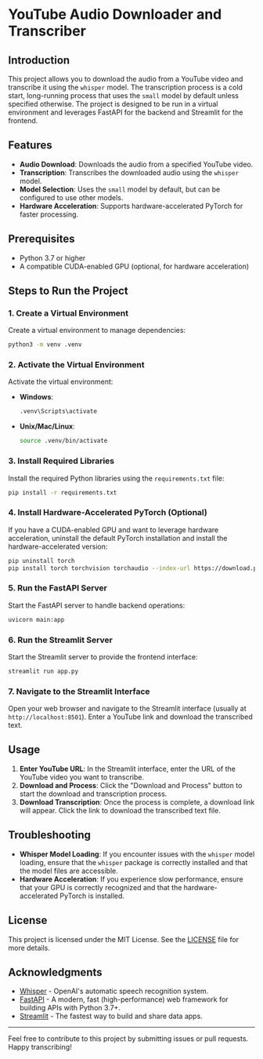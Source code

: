 # YouTube Audio Downloader and Transcriber

## Introduction

This project allows you to download the audio from a YouTube video and transcribe it using the `whisper` model. The transcription process is a cold start, long-running process that uses the `small` model by default unless specified otherwise. The project is designed to be run in a virtual environment and leverages FastAPI for the backend and Streamlit for the frontend.

## Features

- **Audio Download**: Downloads the audio from a specified YouTube video.
- **Transcription**: Transcribes the downloaded audio using the `whisper` model.
- **Model Selection**: Uses the `small` model by default, but can be configured to use other models.
- **Hardware Acceleration**: Supports hardware-accelerated PyTorch for faster processing.

## Prerequisites

- Python 3.7 or higher
- A compatible CUDA-enabled GPU (optional, for hardware acceleration)

## Steps to Run the Project

### 1. Create a Virtual Environment

Create a virtual environment to manage dependencies:

```bash
python3 -m venv .venv
```

### 2. Activate the Virtual Environment

Activate the virtual environment:

- **Windows**:

  ```bash
  .venv\Scripts\activate
  ```

- **Unix/Mac/Linux**:

  ```bash
  source .venv/bin/activate
  ```

### 3. Install Required Libraries

Install the required Python libraries using the `requirements.txt` file:

```bash
pip install -r requirements.txt
```

### 4. Install Hardware-Accelerated PyTorch (Optional)

If you have a CUDA-enabled GPU and want to leverage hardware acceleration, uninstall the default PyTorch installation and install the hardware-accelerated version:

```bash
pip uninstall torch
pip install torch torchvision torchaudio --index-url https://download.pytorch.org/whl/cu118
```

### 5. Run the FastAPI Server

Start the FastAPI server to handle backend operations:

```bash
uvicorn main:app
```

### 6. Run the Streamlit Server

Start the Streamlit server to provide the frontend interface:

```bash
streamlit run app.py
```

### 7. Navigate to the Streamlit Interface

Open your web browser and navigate to the Streamlit interface (usually at `http://localhost:8501`). Enter a YouTube link and download the transcribed text.

## Usage

1. **Enter YouTube URL**: In the Streamlit interface, enter the URL of the YouTube video you want to transcribe.
2. **Download and Process**: Click the "Download and Process" button to start the download and transcription process.
3. **Download Transcription**: Once the process is complete, a download link will appear. Click the link to download the transcribed text file.

## Troubleshooting

- **Whisper Model Loading**: If you encounter issues with the `whisper` model loading, ensure that the `whisper` package is correctly installed and that the model files are accessible.
- **Hardware Acceleration**: If you experience slow performance, ensure that your GPU is correctly recognized and that the hardware-accelerated PyTorch is installed.

## License

This project is licensed under the MIT License. See the [LICENSE](LICENSE) file for more details.

## Acknowledgments

- [Whisper](https://github.com/openai/whisper) - OpenAI's automatic speech recognition system.
- [FastAPI](https://fastapi.tiangolo.com/) - A modern, fast (high-performance) web framework for building APIs with Python 3.7+.
- [Streamlit](https://streamlit.io/) - The fastest way to build and share data apps.

---

Feel free to contribute to this project by submitting issues or pull requests. Happy transcribing!

